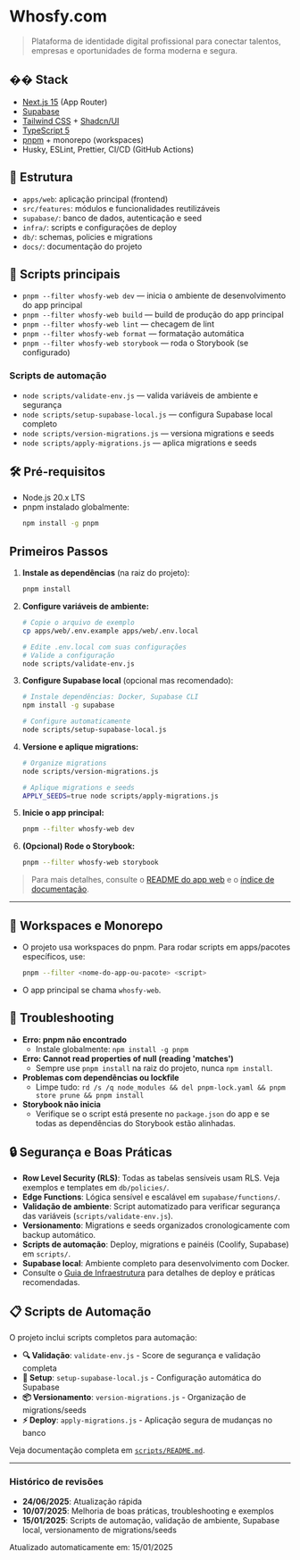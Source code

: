 # Whosfy.com

> Plataforma de identidade digital profissional para conectar talentos, empresas e oportunidades de forma moderna e segura.

## �� Stack
- [Next.js 15](https://nextjs.org/) (App Router)
- [Supabase](https://supabase.com/)
- [Tailwind CSS](https://tailwindcss.com/) + [Shadcn/UI](https://ui.shadcn.com/)
- [TypeScript 5](https://www.typescriptlang.org/)
- [pnpm](https://pnpm.io/) + monorepo (workspaces)
- Husky, ESLint, Prettier, CI/CD (GitHub Actions)

## 📂 Estrutura
- `apps/web`: aplicação principal (frontend)
- `src/features`: módulos e funcionalidades reutilizáveis
- `supabase/`: banco de dados, autenticação e seed
- `infra/`: scripts e configurações de deploy
- `db/`: schemas, policies e migrations
- `docs/`: documentação do projeto

## 🚀 Scripts principais
- `pnpm --filter whosfy-web dev` — inicia o ambiente de desenvolvimento do app principal
- `pnpm --filter whosfy-web build` — build de produção do app principal
- `pnpm --filter whosfy-web lint` — checagem de lint
- `pnpm --filter whosfy-web format` — formatação automática
- `pnpm --filter whosfy-web storybook` — roda o Storybook (se configurado)

### Scripts de automação
- `node scripts/validate-env.js` — valida variáveis de ambiente e segurança
- `node scripts/setup-supabase-local.js` — configura Supabase local completo
- `node scripts/version-migrations.js` — versiona migrations e seeds
- `node scripts/apply-migrations.js` — aplica migrations e seeds

## 🛠️ Pré-requisitos
- Node.js 20.x LTS
- pnpm instalado globalmente:
  ```bash
  npm install -g pnpm
  ```

## Primeiros Passos

1. **Instale as dependências** (na raiz do projeto):
   ```bash
   pnpm install
   ```

2. **Configure variáveis de ambiente:**
   ```bash
   # Copie o arquivo de exemplo
   cp apps/web/.env.example apps/web/.env.local
   
   # Edite .env.local com suas configurações
   # Valide a configuração
   node scripts/validate-env.js
   ```

3. **Configure Supabase local** (opcional mas recomendado):
   ```bash
   # Instale dependências: Docker, Supabase CLI
   npm install -g supabase
   
   # Configure automaticamente
   node scripts/setup-supabase-local.js
   ```

4. **Versione e aplique migrations:**
   ```bash
   # Organize migrations
   node scripts/version-migrations.js
   
   # Aplique migrations e seeds
   APPLY_SEEDS=true node scripts/apply-migrations.js
   ```

5. **Inicie o app principal:**
   ```bash
   pnpm --filter whosfy-web dev
   ```

6. **(Opcional) Rode o Storybook:**
   ```bash
   pnpm --filter whosfy-web storybook
   ```

> Para mais detalhes, consulte o [README do app web](./apps/web/README.md) e o [índice de documentação](./docs/README.md).

---

## 🧩 Workspaces e Monorepo
- O projeto usa workspaces do pnpm. Para rodar scripts em apps/pacotes específicos, use:
  ```bash
  pnpm --filter <nome-do-app-ou-pacote> <script>
  ```
- O app principal se chama `whosfy-web`.

## 🛟 Troubleshooting
- **Erro: pnpm não encontrado**
  - Instale globalmente: `npm install -g pnpm`
- **Erro: Cannot read properties of null (reading 'matches')**
  - Sempre use `pnpm install` na raiz do projeto, nunca `npm install`.
- **Problemas com dependências ou lockfile**
  - Limpe tudo: `rd /s /q node_modules && del pnpm-lock.yaml && pnpm store prune && pnpm install`
- **Storybook não inicia**
  - Verifique se o script está presente no `package.json` do app e se todas as dependências do Storybook estão alinhadas.

## 🔒 Segurança e Boas Práticas
- **Row Level Security (RLS)**: Todas as tabelas sensíveis usam RLS. Veja exemplos e templates em `db/policies/`.
- **Edge Functions**: Lógica sensível e escalável em `supabase/functions/`.
- **Validação de ambiente**: Script automatizado para verificar segurança das variáveis (`scripts/validate-env.js`).
- **Versionamento**: Migrations e seeds organizados cronologicamente com backup automático.
- **Scripts de automação**: Deploy, migrations e painéis (Coolify, Supabase) em `scripts/`.
- **Supabase local**: Ambiente completo para desenvolvimento com Docker.
- Consulte o [Guia de Infraestrutura](./docs/infraestrutura/infrastructure-and-operations-guide.md) para detalhes de deploy e práticas recomendadas.

## 📋 Scripts de Automação

O projeto inclui scripts completos para automação:

- **🔍 Validação**: `validate-env.js` - Score de segurança e validação completa
- **🚀 Setup**: `setup-supabase-local.js` - Configuração automática do Supabase
- **📦 Versionamento**: `version-migrations.js` - Organização de migrations/seeds
- **⚡ Deploy**: `apply-migrations.js` - Aplicação segura de mudanças no banco

Veja documentação completa em [`scripts/README.md`](./scripts/README.md).

---

### Histórico de revisões

- **24/06/2025**: Atualização rápida
- **10/07/2025**: Melhoria de boas práticas, troubleshooting e exemplos
- **15/01/2025**: Scripts de automação, validação de ambiente, Supabase local, versionamento de migrations/seeds

Atualizado automaticamente em: 15/01/2025
